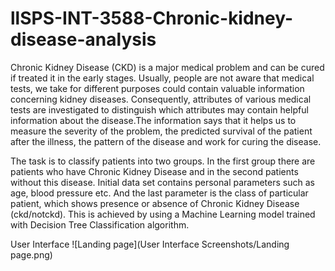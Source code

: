 # llSPS-INT-3588-Chronic-kidney-disease-analysis

Chronic Kidney Disease (CKD) is a major medical problem and can be cured if treated it in the early stages. Usually, people are not aware that medical tests, we take for different purposes could contain valuable information concerning kidney diseases. Consequently, attributes of various medical tests are investigated to distinguish which attributes may contain helpful information about the disease.The information says that it helps us to measure the severity of the problem, the predicted survival of the patient after the illness, the pattern of the disease and work for curing the disease.


The task is to classify patients into two groups. In the first group there are patients who have Chronic Kidney Disease and in the second patients without this disease. Initial data set contains personal parameters such as age, blood pressure etc. And the last parameter is the class of particular patient, which shows presence or absence of Chronic Kidney Disease (ckd/notckd). This is achieved by using a Machine Learning model trained with Decision Tree Classification algorithm. 


User Interface 
![Landing page](User Interface Screenshots/Landing page.png)

